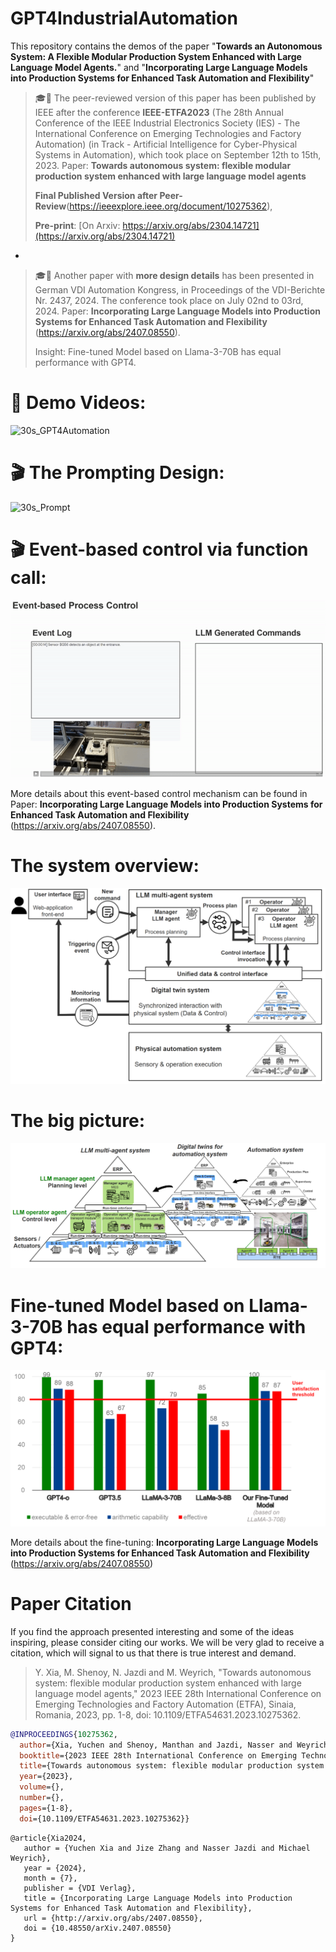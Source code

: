 # GPT4IndustrialAutomation 

This repository contains the demos of the paper "**Towards an Autonomous System: A Flexible Modular Production System Enhanced with Large Language Model Agents.**" and "**Incorporating Large Language Models into Production Systems for Enhanced Task Automation and Flexibility**"

> :mortar_board::page_facing_up: The peer-reviewed version of this paper has been published by IEEE after the conference **IEEE-ETFA2023** (The 28th Annual Conference of the IEEE Industrial Electronics Society (IES) - The International Conference on Emerging Technologies and Factory Automation) (in Track - Artificial Intelligence for Cyber-Physical Systems in Automation), which took place on September 12th to 15th, 2023. Paper: **Towards autonomous system: flexible modular production system enhanced with large language model agents**
> 
> **Final Published Version after Peer-Review**(https://ieeexplore.ieee.org/document/10275362),
> 
> **Pre-print**: [On Arxiv: https://arxiv.org/abs/2304.14721](https://arxiv.org/abs/2304.14721)

-

> :mortar_board::page_facing_up: Another paper with **more design details** has been presented in German VDI Automation Kongress, in Proceedings of the VDI-Berichte Nr. 2437, 2024. The conference took place on July 02nd to 03rd, 2024. Paper: **Incorporating Large Language Models into Production Systems for Enhanced Task Automation and Flexibility** (https://arxiv.org/abs/2407.08550).
> 
> Insight: Fine-tuned Model based on Llama-3-70B has equal performance with GPT4.
 
# :movie_camera: Demo Videos:

![30s_GPT4Automation](https://github.com/YuchenXia/GPT4IndustrialAutomation/assets/39265101/b4b700fa-5262-44a3-9fdd-6eb4930dae23)

# :clapper: The Prompting Design:
![30s_Prompt](https://github.com/YuchenXia/GPT4IndustrialAutomation/assets/39265101/3bf1c466-de0c-4fe2-8e47-19b8765997b8)

# :clapper: Event-based control via function call:
![event_based_control](event_based_control.gif)

More details about this event-based control mechanism can be found in Paper: **Incorporating Large Language Models into Production Systems for Enhanced Task Automation and Flexibility** (https://arxiv.org/abs/2407.08550). 

# The system overview:
![system_overview](system_overview.png)

# The big picture:
![system_automation_pyramid](system_automation_pyramid.png)

# Fine-tuned Model based on Llama-3-70B has equal performance with GPT4:
![models_evaluation](models_evaluation.png)

More details about the fine-tuning: **Incorporating Large Language Models into Production Systems for Enhanced Task Automation and Flexibility** (https://arxiv.org/abs/2407.08550)


# Paper Citation
If you find the approach presented interesting and some of the ideas inspiring, please consider citing our works. We will be very glad to receive a citation, which will signal to us that there is true interest and demand.

>Y. Xia, M. Shenoy, N. Jazdi and M. Weyrich, "Towards autonomous system: flexible modular production system enhanced with large language model agents," 2023 IEEE 28th International Conference on Emerging Technologies and Factory Automation (ETFA), Sinaia, Romania, 2023, pp. 1-8, doi: 10.1109/ETFA54631.2023.10275362.

```bibtex
@INPROCEEDINGS{10275362,
  author={Xia, Yuchen and Shenoy, Manthan and Jazdi, Nasser and Weyrich, Michael},
  booktitle={2023 IEEE 28th International Conference on Emerging Technologies and Factory Automation (ETFA)}, 
  title={Towards autonomous system: flexible modular production system enhanced with large language model agents}, 
  year={2023},
  volume={},
  number={},
  pages={1-8},
  doi={10.1109/ETFA54631.2023.10275362}}
```
```
@article{Xia2024,
   author = {Yuchen Xia and Jize Zhang and Nasser Jazdi and Michael Weyrich},
   year = {2024},
   month = {7},
   publisher = {VDI Verlag},
   title = {Incorporating Large Language Models into Production Systems for Enhanced Task Automation and Flexibility},
   url = {http://arxiv.org/abs/2407.08550},
   doi = {10.48550/arXiv.2407.08550}
}
```
